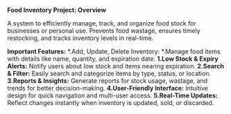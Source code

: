 
**Food Inventory Project: Overview**

A system to efficiently manage, track, and organize food stock for businesses or personal use.
Prevents food wastage, ensures timely restocking, and tracks inventory levels in real-time.

**Important Features:**
*.Add, Update, Delete Inventory:
*.Manage food items with details like name, quantity, and expiration date.
**1.Low Stock & Expiry Alerts:**
  Notify users about low stock and items nearing expiration.
**2.Search & Filter:**
  Easily search and categorize items by type, status, or location.
**3.Reports & Insights:**
  Generate reports for stock usage, wastage, and trends for better decision-making.
**4.User-Friendly Interface:**
  Intuitive design for quick navigation and multi-user access.
**5.Real-Time Updates:**
  Reflect changes instantly when inventory is updated, sold, or discarded.
